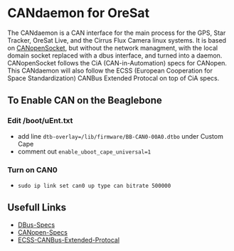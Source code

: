 # CANdaemon for OreSat
The CANdaemon is a CAN interface for the main process for the GPS, Star Tracker, OreSat Live, and the Cirrus Flux Camera linux systems. It is based on [CANopenSocket](https://github.com/CANopenNode/CANopenSocket), but without the network managment, with the local domain socket replaced with a dbus interface, and turned into a daemon. CANopenSocket follows the CiA (CAN-in-Automation) specs for CANopen. This CANdaemon will also follow the ECSS (European Cooperation for Space Standardization) CANBus Extended Protocal on top of CiA specs.


## To Enable CAN on the Beaglebone
### Edit /boot/uEnt.txt
 - add line `dtb-overlay=/lib/firmware/BB-CAN0-00A0.dtbo` under Custom Cape
 - comment out `enable_uboot_cape_universal=1`
### Turn on CAN0
 - `sudo ip link set can0 up type can bitrate 500000`


## Usefull Links
 -  [DBus-Specs](https://dbus.freedesktop.org/doc/dbus-specification.html)
 -  [CANopen-Specs](https://www.can-cia.org/groups/specifications/)
 -  [ECSS-CANBus-Extended-Protocal](https://ecss.nl/standard/ecss-e-st-50-15c-space-engineering-canbus-extension-protocol-1-may-2015/)
